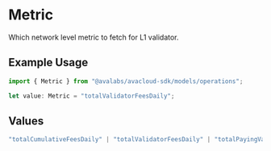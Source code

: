 # Metric

Which network level metric to fetch for L1 validator.

## Example Usage

```typescript
import { Metric } from "@avalabs/avacloud-sdk/models/operations";

let value: Metric = "totalValidatorFeesDaily";
```

## Values

```typescript
"totalCumulativeFeesDaily" | "totalValidatorFeesDaily" | "totalPayingValidatorsDaily"
```